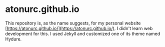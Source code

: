 # atonurc.github.io


This repository is, as the name suggests, for my personal website [https://atonurc.github.io/](https://atonurc.github.io/). I didn't learn web development for this. I used Jekyll and customized one of its theme named Hydure.
